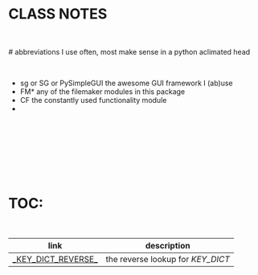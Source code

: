 # CLASS NOTES

<p>&nbsp;</p>
# abbreviations I use often, most make sense in a python aclimated head
<p>&nbsp;</p>

- sg or SG or PySimpleGUI the awesome GUI framework I (ab)use
- FM* any of the filemaker modules in this package
- CF the constantly used functionality module
-

<p>&nbsp;</p>
<p>&nbsp;</p>
<p>&nbsp;</p>
<p>&nbsp;</p>

# TOC:

<p>&nbsp;</p>

link                                           | description
-----------------------------------------------|----------------------------------
[\_KEY_DICT_REVERSE_](./_KEY_DICT_REVERSE_.md) | the reverse lookup for _KEY_DICT_
